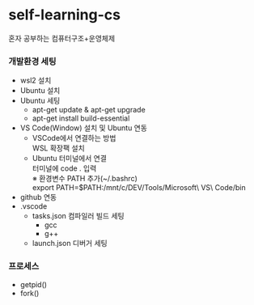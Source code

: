 # self-learning-cs
혼자 공부하는 컴퓨터구조+운영체제

### 개발환경 세팅
- wsl2 설치
- Ubuntu 설치
- Ubuntu 세팅
  - apt-get update & apt-get upgrade
  - apt-get install build-essential
- VS Code(Window) 설치 및 Ubuntu 연동
  - VSCode에서 연결하는 방법  
    WSL 확장팩 설치
  -  Ubuntu 터미널에서 연결  
    터미널에 code . 입력  
    ※ 환경변수 PATH 추가(~/.bashrc)  
    export PATH=$PATH:/mnt/c/DEV/Tools/Microsoft\ VS\ Code/bin
- github 연동
- .vscode
  - tasks.json 컴파일러 빌드 세팅
    - gcc
    - g++
  - launch.json 디버거 세팅

 ### 프로세스
 - getpid()
 - fork()
